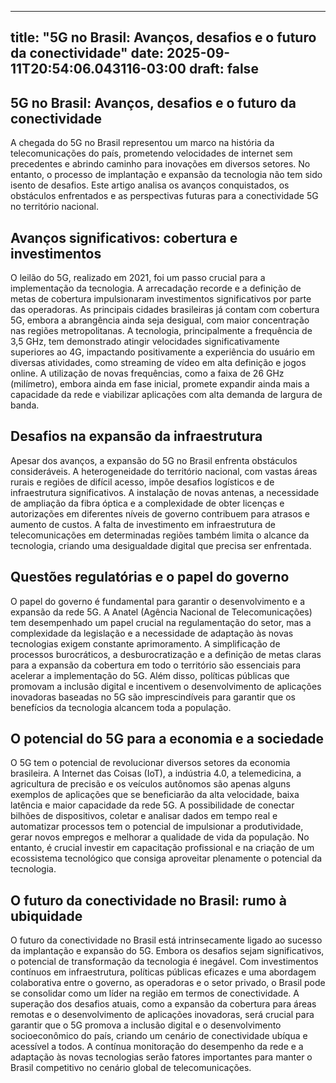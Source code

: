 
---
title: "5G no Brasil: Avanços, desafios e o futuro da conectividade"
date: 2025-09-11T20:54:06.043116-03:00
draft: false
---

## 5G no Brasil: Avanços, desafios e o futuro da conectividade

A chegada do 5G no Brasil representou um marco na história da telecomunicações do país, prometendo velocidades de internet sem precedentes e abrindo caminho para inovações em diversos setores.  No entanto, o processo de implantação e expansão da tecnologia não tem sido isento de desafios.  Este artigo analisa os avanços conquistados, os obstáculos enfrentados e as perspectivas futuras para a conectividade 5G no território nacional.

## Avanços significativos: cobertura e investimentos

O leilão do 5G, realizado em 2021, foi um passo crucial para a implementação da tecnologia.  A arrecadação recorde e a definição de metas de cobertura impulsionaram investimentos significativos por parte das operadoras.  As principais cidades brasileiras já contam com cobertura 5G, embora a abrangência ainda seja desigual, com maior concentração nas regiões metropolitanas.  A tecnologia, principalmente a frequência de 3,5 GHz, tem demonstrado atingir velocidades significativamente superiores ao 4G, impactando positivamente a experiência do usuário em diversas atividades, como streaming de vídeo em alta definição e jogos online.  A utilização de novas frequências, como a faixa de 26 GHz (milímetro), embora ainda em fase inicial, promete expandir ainda mais a capacidade da rede e viabilizar aplicações com alta demanda de largura de banda.

## Desafios na expansão da infraestrutura

Apesar dos avanços, a expansão do 5G no Brasil enfrenta obstáculos consideráveis.  A heterogeneidade do território nacional, com vastas áreas rurais e regiões de difícil acesso, impõe desafios logísticos e de infraestrutura significativos.  A instalação de novas antenas, a necessidade de ampliação da fibra óptica e a complexidade de obter licenças e autorizações em diferentes níveis de governo contribuem para atrasos e aumento de custos.  A falta de investimento em infraestrutura de telecomunicações em determinadas regiões também limita o alcance da tecnologia, criando uma desigualdade digital que precisa ser enfrentada.

## Questões regulatórias e o papel do governo

O papel do governo é fundamental para garantir o desenvolvimento e a expansão da rede 5G.  A Anatel (Agência Nacional de Telecomunicações) tem desempenhado um papel crucial na regulamentação do setor, mas a complexidade da legislação e a necessidade de adaptação às novas tecnologias exigem constante aprimoramento.  A simplificação de processos burocráticos, a desburocratização e a definição de metas claras para a expansão da cobertura em todo o território são essenciais para acelerar a implementação do 5G.  Além disso, políticas públicas que promovam a inclusão digital e incentivem o desenvolvimento de aplicações inovadoras baseadas no 5G são imprescindíveis para garantir que os benefícios da tecnologia alcancem toda a população.

## O potencial do 5G para a economia e a sociedade

O 5G tem o potencial de revolucionar diversos setores da economia brasileira.  A Internet das Coisas (IoT), a indústria 4.0, a telemedicina, a agricultura de precisão e os veículos autônomos são apenas alguns exemplos de aplicações que se beneficiarão da alta velocidade, baixa latência e maior capacidade da rede 5G.  A possibilidade de conectar bilhões de dispositivos, coletar e analisar dados em tempo real e automatizar processos tem o potencial de impulsionar a produtividade, gerar novos empregos e melhorar a qualidade de vida da população.  No entanto, é crucial investir em capacitação profissional e na criação de um ecossistema tecnológico que consiga aproveitar plenamente o potencial da tecnologia.

## O futuro da conectividade no Brasil: rumo à ubiquidade

O futuro da conectividade no Brasil está intrinsecamente ligado ao sucesso da implantação e expansão do 5G.  Embora os desafios sejam significativos, o potencial de transformação da tecnologia é inegável.  Com investimentos contínuos em infraestrutura, políticas públicas eficazes e uma abordagem colaborativa entre o governo, as operadoras e o setor privado, o Brasil pode se consolidar como um líder na região em termos de conectividade.  A superação dos desafios atuais, como a expansão da cobertura para áreas remotas e o desenvolvimento de aplicações inovadoras, será crucial para garantir que o 5G promova a inclusão digital e o desenvolvimento socioeconômico do país, criando um cenário de conectividade ubíqua e acessível a todos.  A contínua monitoração do desempenho da rede e a adaptação às novas tecnologias serão fatores importantes para manter o Brasil competitivo no cenário global de telecomunicações.
